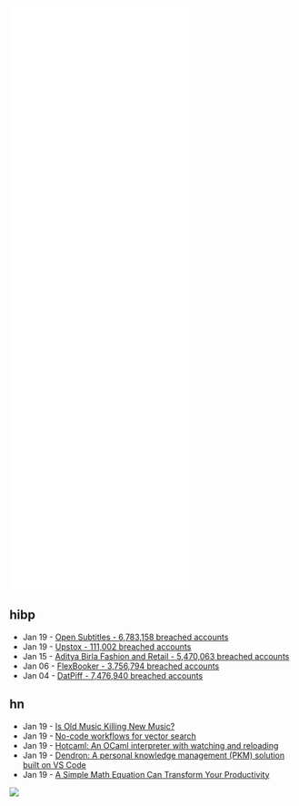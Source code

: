 ![Metrics](https://raw.githubusercontent.com/phixion/phixion/master/metrics.svg)

## hibp

<!--
for https://github.com/phixion/phixion/blob/main/.github/workflows/feeds.yml
-->
<!--START_SECTION:haveibeenpwnd-->
- Jan 19 - [Open Subtitles - 6,783,158 breached accounts](https://haveibeenpwned.com/PwnedWebsites#OpenSubtitles)
- Jan 19 - [Upstox - 111,002 breached accounts](https://haveibeenpwned.com/PwnedWebsites#Upstox)
- Jan 15 - [Aditya Birla Fashion and Retail - 5,470,063 breached accounts](https://haveibeenpwned.com/PwnedWebsites#ABFRL)
- Jan 06 - [FlexBooker - 3,756,794 breached accounts](https://haveibeenpwned.com/PwnedWebsites#FlexBooker)
- Jan 04 - [DatPiff - 7,476,940 breached accounts](https://haveibeenpwned.com/PwnedWebsites#DatPiff)
<!--END_SECTION:haveibeenpwnd-->

## hn

<!--
for https://github.com/phixion/phixion/blob/main/.github/workflows/feeds.yml
-->
<!--START_SECTION:hn-->
- Jan 19 - [Is Old Music Killing New Music?](https://tedgioia.substack.com/p/is-old-music-killing-new-music)
- Jan 19 - [No-code workflows for vector search](https://neuml.github.io/txtai/workflow/)
- Jan 19 - [Hotcaml: An OCaml interpreter with watching and reloading](https://github.com/let-def/hotcaml)
- Jan 19 - [Dendron: A personal knowledge management (PKM) solution built on VS Code](https://www.dendron.so//)
- Jan 19 - [A Simple Math Equation Can Transform Your Productivity](https://nextbigideaclub.com/magazine/simple-math-equation-can-transform-productivity/31950/)
<!--END_SECTION:hn-->

<!--
for https://yhype.me
-->
![](https://hit.yhype.me/github/profile?user_id=13013670)
